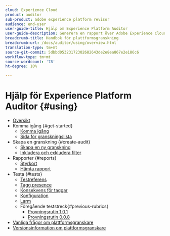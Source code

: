 ```yaml
---
cloud: Experience Cloud
product: auditor
sub-product: adobe experience platform revisor
audience: end-user
user-guide-title: Hjälp om Experience Platform Auditor
user-guide-description: Generera en rapport över Adobe Experience Cloud-implementeringen, med information om hur ni kan förbättra den.
breadcrumb-title: Handbok för plattformsgranskning
breadcrumb-url: /docs/auditor/using/overview.html
translation-type: tm+mt
source-git-commit: 5dbbd05323172302682643de2e8ea867e2e186c6
workflow-type: tm+mt
source-wordcount: '78'
ht-degree: 10%

---
```



# Hjälp för Experience Platform Auditor {#using}

+ [Översikt](overview.md)
+ Komma igång {#get-started}
   + [Komma igång](get-started/getting-started.md)
   + [Sida för granskningslista](get-started/audit-list.md)
+ Skapa en granskning {#create-audit}
   + [Skapa en ny granskning](create-audit/create-new-audit.md)
   + [Inkludera och exkludera filter](create-audit/filters.md)
+ Rapporter {#reports}
   + [Styrkort](reports/scorecard.md)
   + [Hämta rapport](reports/download-report.md)
+ Testa {#tests}
   + [Testreferens](tests/test-reference.md)
   + [Tagg presence](tests/test-ref-presence.md)
   + [Konsekvens för taggar](tests/test-ref-consistency.md)
   + [Konfiguration](tests/test-ref-cfg.md)
   + [Larm](tests/test-ref-alerts.md)
   + Föregående teststreck{#previous-rubrics}
      + [Provningsrutin 1.0.1](tests/previous-rubrics/test-rubric1-0-1.md)
      + [Provningsrutin 0.0.8](tests/previous-rubrics/test-rubric1-0.md)
+ [Vanliga frågor om plattformsgranskare](auditor-faq.md)
+ [Versionsinformation om plattformsgranskare](release-notes.md)
